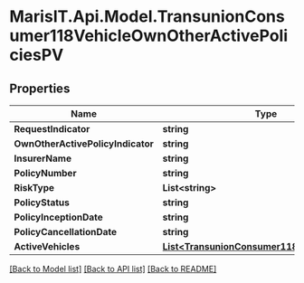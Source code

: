 
# MarisIT.Api.Model.TransunionConsumer118VehicleOwnOtherActivePoliciesPV

## Properties

Name | Type | Description | Notes
------------ | ------------- | ------------- | -------------
**RequestIndicator** | **string** |  | [optional] 
**OwnOtherActivePolicyIndicator** | **string** |  | [optional] 
**InsurerName** | **string** |  | [optional] 
**PolicyNumber** | **string** |  | [optional] 
**RiskType** | **List&lt;string&gt;** |  | [optional] 
**PolicyStatus** | **string** |  | [optional] 
**PolicyInceptionDate** | **string** |  | [optional] 
**PolicyCancellationDate** | **string** |  | [optional] 
**ActiveVehicles** | [**List&lt;TransunionConsumer118ActiveVehicles&gt;**](TransunionConsumer118ActiveVehicles.md) |  | [optional] 

[[Back to Model list]](../README.md#documentation-for-models)
[[Back to API list]](../README.md#documentation-for-api-endpoints)
[[Back to README]](../README.md)

